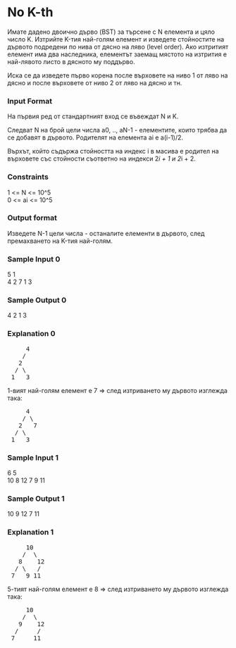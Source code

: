 # No K-th

Имате дадено двоично дърво (BST) за търсене с N елемента и цяло число K. Изтрийте K-тия най-голям елемент и изведете стойностите на дървото подредени по нива от дясно на ляво (level order). Ако изтритият елемент има два наследника, елементът заемащ мястото на изтрития е най-лявото листо в дясното му поддърво.

Иска се да изведете първо корена после върховете на ниво 1 от ляво на дясно и после върховете от ниво 2 от ляво на дясно и тн.

### Input Format

На първия ред от стандартният вход се въвеждат N и K.

Следват N на брой цели числа a0, .., aN-1 - елементите, които трябва да се добавят в дървото. Родителят на елементa ai е a(i-1)/2.

Върхът, който съдържа стойността на индекс i в масива е родител на върховете със стойности съответно на индекси 2*i + 1 и 2*i + 2.

### Constraints

1 <= N <= 10^5 <br>
0 <= ai <= 10^5

### Output format

Изведете N-1 цели числа - останалите елементи в дървото, след премахването на K-тия най-голям.

### Sample Input 0

5 1 <br>
4 2 7 1 3

### Sample Output 0

4 2 1 3

### Explanation 0

<pre>
     4
    /
   2 
  / \
 1   3
</pre>

1-вият най-голям елемент е 7 => след изтриването му дървото изглежда така:

<pre>
     4
    / \
   2   7
  / \
 1   3
</pre>

### Sample Input 1

6 5 <br>
10 8 12 7 9 11

### Sample Output 1

10 9 12 7 11

### Explanation 1

<pre>
     10
    /  \
   8    12
  / \   /
 7   9 11
</pre>

5-тият най-голям елемент е 8 => след изтриването му дървото изглежда така:

<pre>
     10
    /  \
   9    12
  /     /
 7     11
</pre>
